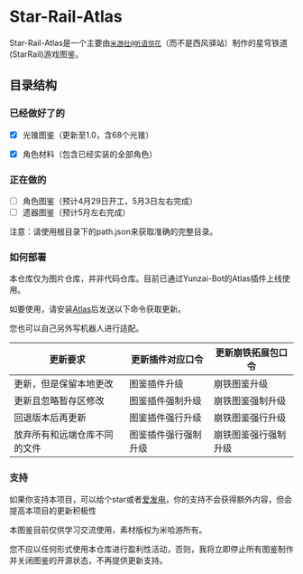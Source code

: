 # Star-Rail-Atlas
Star-Rail-Atlas是一个主要由[`米游社@听语惊花`](https://bbs.mihoyo.com/ys/accountCenter/postList?id=289918413)（而不是西风驿站）制作的星穹铁道(StarRail)游戏图鉴。

## 目录结构
### 已经做好了的
- [x] 光锥图鉴（更新至1.0，含68个光锥）

- [x] 角色材料（包含已经实装的全部角色）

### 正在做的
- [ ] 角色图鉴（预计4月29日开工，5月3日左右完成）
- [ ] 遗器图鉴（预计5月左右完成）

注意：请使用根目录下的path.json来获取准确的完整目录。

### 如何部署

本仓库仅为图片仓库，并非代码仓库。目前已通过Yunzai-Bot的Atlas插件上线使用。

如要使用，请安装[Atlas](https://github.com/Nwflower/atlas.git)后发送以下命令获取更新。

您也可以自己另外写机器人进行适配。

| 更新要求                     | 更新插件对应口令     | 更新崩铁拓展包口令   |
| ---------------------------- | -------------------- | -------------------- |
| 更新，但是保留本地更改       | 图鉴插件升级         | 崩铁图鉴升级         |
| 更新且忽略暂存区修改         | 图鉴插件强制升级     | 崩铁图鉴强制升级     |
| 回退版本后再更新             | 图鉴插件强行升级     | 崩铁图鉴强行升级     |
| 放弃所有和远端仓库不同的文件 | 图鉴插件强行强制升级 | 崩铁图鉴强行强制升级 |

### 支持

如果你支持本项目，可以给个star或者[爱发电](https://afdian.net/a/Nwflower)，你的支持不会获得额外内容，但会提高本项目的更新积极性

本图鉴目前仅供学习交流使用，素材版权为米哈游所有。

您不应以任何形式使用本仓库进行盈利性活动，否则，我将立即停止所有图鉴制作并关闭图鉴的开源状态，不再提供更新支持。